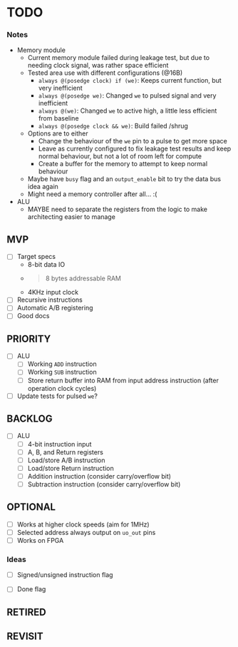 # TODO

### Notes
* Memory module
    * Current memory module failed during leakage test, but due to needing clock signal, was rather space efficient
    * Tested area use with different configurations (@16B)
        * `always @(posedge clock) if (we)`: Keeps current function, but very inefficient
        * `always @(posedge we)`: Changed `we` to pulsed signal and very inefficient
        * `always @(we)`: Changed `we` to active high, a little less efficient from baseline
        * `always @(posedge clock && we)`: Build failed /shrug
    * Options are to either
        * Change the behaviour of the `we` pin to a pulse to get more space
        * Leave as currently configured to fix leakage test results and keep normal behaviour, but not a lot of room left for compute
        * Create a buffer for the memory to attempt to keep normal behaviour
    * Maybe have `busy` flag and an `output_enable` bit to try the data bus idea again
    * Might need a memory controller after all... :(
* ALU
    * MAYBE need to separate the registers from the logic to make architecting easier to manage

## MVP
- [ ] Target specs
    - 8-bit data IO
    - >8 bytes addressable RAM
    - 4KHz input clock
- [ ] Recursive instructions
- [ ] Automatic A/B registering
- [ ] Good docs

## PRIORITY
- [ ] ALU
    - [ ] Working `ADD` instruction
    - [ ] Working `SUB` instruction
    - [ ] Store return buffer into RAM from input address instruction (after operation clock cycles)
- [ ] Update tests for pulsed `we`?

## BACKLOG
- [ ] ALU
    - [ ] 4-bit instruction input
    - [ ] A, B, and Return registers
    - [ ] Load/store A/B instruction
    - [ ] Load/store Return instruction
    - [ ] Addition instruction (consider carry/overflow bit)
    - [ ] Subtraction instruction (consider carry/overflow bit)

## OPTIONAL
- [ ] Works at higher clock speeds (aim for 1MHz)
- [ ] Selected address always output on `uo_out` pins
- [ ] Works on FPGA

### Ideas
- [ ] Signed/unsigned instruction flag
- [ ] Done flag


## RETIRED

## REVISIT
